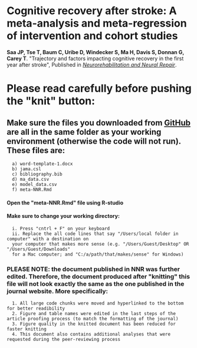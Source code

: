 # Cognitive recovery after stroke: A meta-analysis and meta-regression of intervention and cohort studies

**Saa JP, Tse T, Baum C, Uribe D, Windecker S, Ma H, Davis S, Donnan G, Carey T**. "Trajectory and factors impacting cognitive recovery in the first year after stroke", Published in [*Neurorehabilitation and Neural Repair*](https://journals.sagepub.com/doi/full/10.1177/15459683211017501).

# Please read carefully before pushing the "knit" button:

## Make sure the files you downloaded from [GitHub](https://github.com/jpsaa/meta-analysis-cognition) are all in the same folder as your working environment (otherwise the code will not run). These files are:
      a) word-template-1.docx
      b) jama.csl
      c) bibliography.bib
      d) ma_data.csv
      e) model_data.csv
      f) meta-NNR.Rmd

#### Open the "meta-NNR.Rmd" file using R-studio
#### Make sure to change your working directory:
      i. Press "cntrl + F" on your keyboard
      ii. Replace the all code lines that say "/Users/local folder in computer" with a destination on 
      your computer that makes more sense (e.g. "/Users/Guest/Desktop" OR "/Users/Guest/Downloads" 
      for a Mac computer; and "C:/a/path/that/makes/sense" for Windows)

### PLEASE NOTE: the document published in NNR was further edited. Therefore, the document produced after "knitting" this file will not look exactly the same as the one published in the journal website. More specifically:
      1. All large code chunks were moved and hyperlinked to the bottom for better readibility
      2. Figure and table names were edited in the last steps of the article proofing process (to match the formatting of the journal)
      3. Figure quality in the knitted document has been reduced for faster knitting
      4. This document also contains additional analyses that were requested during the peer-reviewing process
